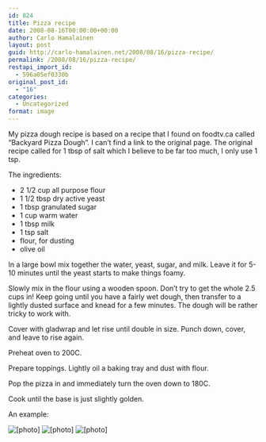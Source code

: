```yaml
---
id: 824
title: Pizza recipe
date: 2008-08-16T00:00:00+00:00
author: Carlo Hamalainen
layout: post
guid: http://carlo-hamalainen.net/2008/08/16/pizza-recipe/
permalink: /2008/08/16/pizza-recipe/
restapi_import_id:
  - 596a05ef0330b
original_post_id:
  - "16"
categories:
  - Uncategorized
format: image
---
```

My pizza dough recipe is based on a recipe that I found on foodtv.ca called &#8220;Backyard Pizza Dough&#8221;. I can&#8217;t find a link to the original page. The original recipe called for 1 tbsp of salt which I believe to be far too much, I only use 1 tsp. 

The ingredients:

  * 2 1/2 cup all purpose flour
  * 1 1/2 tbsp dry active yeast
  * 1 tbsp granulated sugar
  * 1 cup warm water
  * 1 tbsp milk
  * 1 tsp salt
  * flour, for dusting
  * olive oil

In a large bowl mix together the water, yeast, sugar, and milk. Leave it for 5-10 minutes until the yeast starts to make things foamy.

Slowly mix in the flour using a wooden spoon. Don&#8217;t try to get the whole 2.5 cups in! Keep going until you have a fairly wet dough, then transfer to a lightly dusted surface and knead for a few minutes. The dough will be rather tricky to work with.

Cover with gladwrap and let rise until double in size. Punch down, cover, and leave to rise again.

Preheat oven to 200C.

Prepare toppings. Lightly oil a baking tray and dust with flour.

Pop the pizza in and immediately turn the oven down to 180C.

Cook until the base is just slightly golden.

An example:

<img border="0" src="https://i0.wp.com/s3.amazonaws.com/carlo-hamalainen.net/oldblog/blogdata/medium/2008-07-05%2B%2B20-15-06.jpg?w=1100&#038;ssl=1" alt="[photo]" data-recalc-dims="1" /> 



<img border="0" src="https://i2.wp.com/s3.amazonaws.com/carlo-hamalainen.net/oldblog/blogdata/medium/2008-07-05%2B%2B20-58-44.jpg?w=1100&#038;ssl=1" alt="[photo]" data-recalc-dims="1" /> 



<img border="0" src="https://i0.wp.com/s3.amazonaws.com/carlo-hamalainen.net/oldblog/blogdata/medium/2008-07-05%2B%2B21-00-28.jpg?w=1100&#038;ssl=1" alt="[photo]" data-recalc-dims="1" />